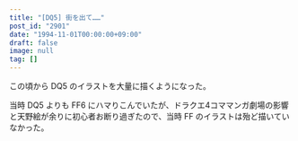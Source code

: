 ```yaml
---
title: "[DQ5] 街を出て……"
post_id: "2901"
date: "1994-11-01T00:00:00+09:00"
draft: false
image: null
tag: []
---
```



この頃から DQ5 のイラストを大量に描くようになった。

当時 DQ5 よりも FF6 にハマりこんでいたが、ドラクエ4コママンガ劇場の影響と天野絵が余りに初心者お断り過ぎたので、当時 FF のイラストは殆ど描いていなかった。
